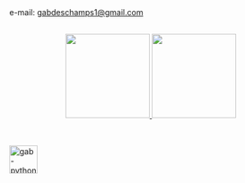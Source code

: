 

##


e-mail: gabdeschamps1@gmail.com
    
##
    
 <div align="center">
  <a href="https://github.com/gabdeschamps">
  <img height="150em" src="https://github-readme-stats.vercel.app/api?username=gabdeschamps&show_icons=true&theme=tokyonight&include_all_commits=true&count_private=true"/>
  <img height="150em" src="https://github-readme-stats.vercel.app/api/top-langs/?username=gabdeschamps&layout=compact&langs_count=7&theme=tokyonight"/>
</div>

##

<div>
<div style="display: inline_block"><br>

  <img align="center" alt="gab-python" height="50" width="50" src="https://cdn.iconscout.com/icon/free/png-512/free-python-logo-icon-download-in-svg-png-gif-file-formats--technology-social-media-vol-5-pack-logos-icons-2945099.png?f=webp&w=256">
  
</div>


